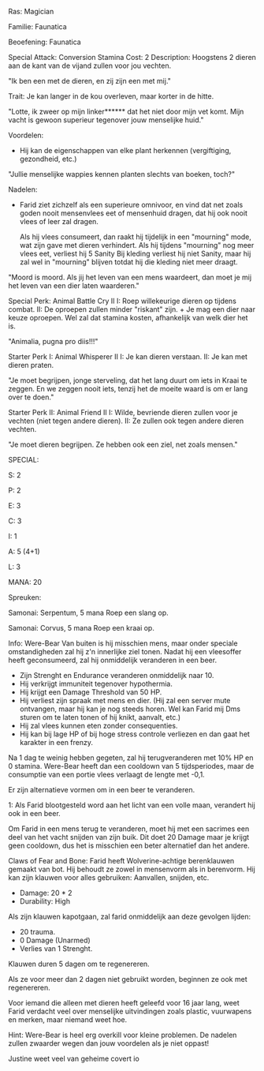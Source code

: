 Ras: Magician

Familie: Faunatica

Beoefening: Faunatica

Special Attack: Conversion
	Stamina Cost: 2
	Description: Hoogstens 2 dieren aan de kant van de vijand zullen voor jou vechten.

"Ik ben een met de dieren, en zij zijn een met mij."

Trait: Je kan langer in de kou overleven, maar korter in de hitte.

"Lotte, ik zweer op mijn linker****** dat het niet door mijn vet komt. Mijn vacht is gewoon superieur tegenover jouw menselijke huid."

Voordelen:

- Hij kan de eigenschappen van elke plant herkennen (vergiftiging, gezondheid, etc.)

"Jullie menselijke wappies kennen planten slechts van boeken, 
toch?"

Nadelen:

- Farid ziet zichzelf als een superieure omnivoor, en vind dat net zoals goden nooit mensenvlees eet of mensenhuid dragen, dat hij ook nooit vlees of leer zal dragen.
	
	 Als hij vlees consumeert, dan raakt hij tijdelijk in een "mourning" mode, wat zijn gave met dieren verhindert. Als hij tijdens "mourning" nog meer vlees eet, verliest hij 5 Sanity
	 Bij kleding verliest hij niet Sanity, maar hij zal wel in "mourning" blijven totdat hij die kleding niet meer draagt.

"Moord is moord. Als jij het leven van een mens waardeert, dan moet je mij het leven van een dier laten waarderen."

Special Perk: Animal Battle Cry II
	I: Roep willekeurige dieren op tijdens combat.
	II: De oproepen zullen minder "riskant" zijn.
	+ Je mag een dier naar keuze oproepen. Wel zal dat stamina kosten, afhankelijk van welk dier het is.

"Animalia, pugna pro diis!!!"

Starter Perk I:
	Animal Whisperer II
	I: Je kan dieren verstaan.
	II: Je kan met dieren praten.

"Je moet begrijpen, jonge sterveling, dat het lang duurt om iets in Kraai te zeggen. En we zeggen nooit iets, tenzij het de moeite waard is om er lang over te doen."

Starter Perk II:
	Animal Friend II
	I: Wilde, bevriende dieren zullen voor je vechten (niet tegen andere dieren).
	II: Ze zullen ook tegen andere dieren vechten.

"Je moet dieren begrijpen. Ze hebben ook een ziel, net zoals mensen."

SPECIAL:

S: 2

P: 2

E: 3

C: 3

I: 1

A: 5 (4+1)

L: 3

MANA: 20

Spreuken:

Samonai: Serpentum, 5 mana
	Roep een slang op.

Samonai: Corvus, 5 mana
	Roep een kraai op.
 
Info:
Were-Bear
Van buiten is hij misschien mens, maar onder speciale omstandigheden zal hij z'n innerlijke ziel tonen.
Nadat hij een vleesoffer heeft geconsumeerd, zal hij onmiddelijk veranderen in een beer.
- Zijn Strenght en Endurance veranderen onmiddelijk naar 10.
- Hij verkrijgt immuniteit tegenover hypothermia.
- Hij krijgt een Damage Threshold van 50 HP.
- Hij verliest zijn spraak met mens en dier. (Hij zal een server mute ontvangen, maar hij kan je nog steeds horen. Wel kan Farid mij Dms sturen om te laten tonen of hij knikt, aanvalt, etc.)
- Hij zal vlees kunnen eten zonder consequenties. 
- Hij kan bij lage HP of bij hoge stress controle verliezen en dan gaat het karakter in een frenzy.

Na 1 dag te weinig hebben gegeten, zal hij terugveranderen met 10% HP en 0 stamina. Were-Bear heeft dan een cooldown van 5 tijdsperiodes, maar de consumptie van een portie vlees verlaagt de lengte met -0,1.

Er zijn alternatieve vormen om in een beer te veranderen.

1: Als Farid blootgesteld word aan het licht van een volle maan, verandert hij ook in een beer.

Om Farid in een mens terug te veranderen, moet hij met een sacrimes een deel van het vacht snijden van zijn buik. Dit doet 20 Damage maar je krijgt geen cooldown, dus het is misschien een beter alternatief dan het andere. 

Claws of Fear and Bone:
Farid heeft Wolverine-achtige berenklauwen gemaakt van bot. Hij behoudt ze zowel in mensenvorm als in berenvorm. Hij kan zijn klauwen voor alles gebruiken: Aanvallen, snijden, etc.
- Damage: 20 * 2
- Durability: High

Als zijn klauwen kapotgaan, zal farid onmiddelijk aan deze gevolgen lijden:
- 20 trauma.
- 0 Damage (Unarmed)
- Verlies van 1 Strenght.

Klauwen duren 5 dagen om te regenereren.

Als ze voor meer dan 2 dagen niet gebruikt worden, beginnen ze ook met regenereren.

Voor iemand die alleen met dieren heeft geleefd voor 16 jaar lang, weet Farid verdacht veel over menselijke uitvindingen zoals plastic, vuurwapens en merken, maar niemand weet hoe.

Hint: Were-Bear is heel erg overkill voor kleine problemen. De nadelen zullen zwaarder wegen dan jouw voordelen als je niet oppast!

Justine weet veel van geheime covert io
